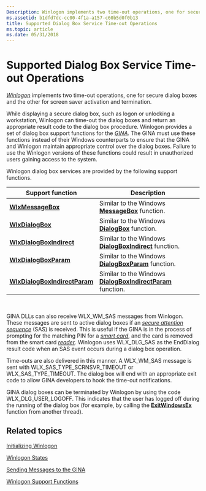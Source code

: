 ```yaml
---
Description: Winlogon implements two time-out operations, one for secure dialog boxes and the other for screen saver activation and termination.
ms.assetid: b1dfd7dc-cc00-4f1a-a157-c60b5d0f0b13
title: Supported Dialog Box Service Time-out Operations
ms.topic: article
ms.date: 05/31/2018
---
```


# Supported Dialog Box Service Time-out Operations

[*Winlogon*](https://msdn.microsoft.com/library/ms721635(v=VS.85).aspx) implements two time-out operations, one for secure dialog boxes and the other for screen saver activation and termination.

While displaying a secure dialog box, such as logon or unlocking a workstation, Winlogon can time-out the dialog boxes and return an appropriate result code to the dialog box procedure. Winlogon provides a set of dialog box support functions for the [*GINA*](https://msdn.microsoft.com/library/ms721584(v=VS.85).aspx). The GINA must use these functions instead of their Windows counterparts to ensure that the GINA and Winlogon maintain appropriate control over the dialog boxes. Failure to use the Winlogon versions of these functions could result in unauthorized users gaining access to the system.

Winlogon dialog box services are provided by the following support functions.



| Support function                                               | Description                                                                                      |
|----------------------------------------------------------------|--------------------------------------------------------------------------------------------------|
| [**WlxMessageBox**](https://msdn.microsoft.com/library/Aa380573(v=VS.85).aspx)                         | Similar to the Windows [**MessageBox**](https://msdn.microsoft.com/library/ms645505(v=VS.85).aspx) function.                         |
| [**WlxDialogBox**](https://msdn.microsoft.com/library/Aa380554(v=VS.85).aspx)                           | Similar to the Windows [**DialogBox**](https://msdn.microsoft.com/library/ms645452(v=VS.85).aspx) function.                           |
| [**WlxDialogBoxIndirect**](https://msdn.microsoft.com/library/Aa380556(v=VS.85).aspx)           | Similar to the Windows [**DialogBoxIndirect**](https://msdn.microsoft.com/library/ms645457(v=VS.85).aspx) function.           |
| [**WlxDialogBoxParam**](https://msdn.microsoft.com/library/Aa380558(v=VS.85).aspx)                 | Similar to the Windows [**DialogBoxParam**](https://msdn.microsoft.com/library/ms645465(v=VS.85).aspx) function.                 |
| [**WlxDialogBoxIndirectParam**](https://msdn.microsoft.com/library/Aa380557(v=VS.85).aspx) | Similar to the Windows [**DialogBoxIndirectParam**](https://msdn.microsoft.com/library/ms645461(v=VS.85).aspx) function. |



 

GINA DLLs can also receive WLX\_WM\_SAS messages from Winlogon. These messages are sent to active dialog boxes if an [*secure attention sequence*](https://msdn.microsoft.com/library/ms721625(v=VS.85).aspx) (SAS) is received. This is useful if the GINA is in the process of prompting for the matching PIN for a [*smart card*](https://msdn.microsoft.com/library/ms721625(v=VS.85).aspx), and the card is removed from the smart card [*reader*](https://msdn.microsoft.com/library/ms721604(v=VS.85).aspx). Winlogon uses WLX\_DLG\_SAS as the EndDialog result code when an SAS event occurs during a dialog box operation.

Time-outs are also delivered in this manner. A WLX\_WM\_SAS message is sent with WLX\_SAS\_TYPE\_SCRNSVR\_TIMEOUT or WLX\_SAS\_TYPE\_TIMEOUT. The dialog box will end with an appropriate exit code to allow GINA developers to hook the time-out notifications.

GINA dialog boxes can be terminated by Winlogon by using the code WLX\_DLG\_USER\_LOGOFF. This indicates that the user has logged off during the running of the dialog box (for example, by calling the [**ExitWindowsEx**](https://msdn.microsoft.com/library/Aa376868(v=VS.85).aspx) function from another thread).

## Related topics

<dl> <dt>

[Initializing Winlogon](initializing-winlogon.md)
</dt> <dt>

[Winlogon States](winlogon-states.md)
</dt> <dt>

[Sending Messages to the GINA](sending-messages-to-the-gina.md)
</dt> <dt>

[Winlogon Support Functions](authentication-functions.md)
</dt> </dl>

 

 



